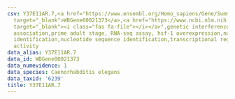 ```yaml
---
csv: Y37E11AR.7,<a href="https://www.ensembl.org/Homo_sapiens/Gene/Summary?db=core;g=WBGene00021373"
  target="_blank">WBGene00021373</a>,<a href="https://www.ncbi.nlm.nih.gov/pubmed/30894454"
  target="_blank"><i class="fas fa-file"></i></a>",genetic interference,functional
  association,prime adult stage, RNA-seq assay, hsf-1 overexpression,nucleotide sequence
  identification,nucleotide sequence identification,transcriptional regulation,up-regulates
  activity
data_alias: Y37E11AR.7
data_id: WBGene00021373
data_numevidence: 1
data_species: Caenorhabditis elegans
data_taxid: '6239'
title: Y37E11AR.7
---
```

